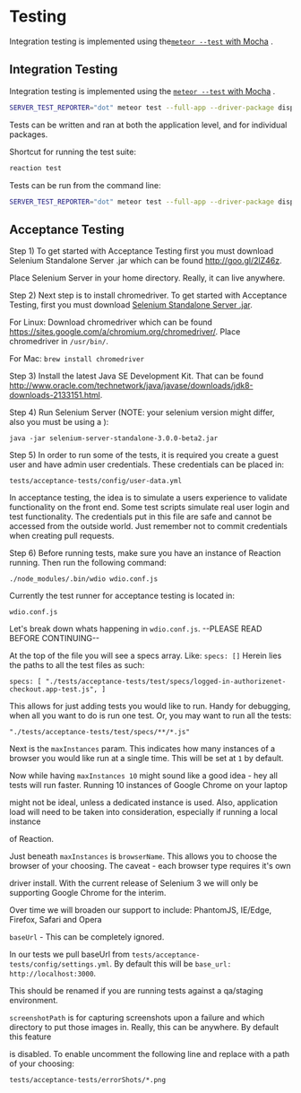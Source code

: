 # Testing

Integration testing is implemented using the[`meteor --test` with Mocha](https://guide.meteor.com/testing.html) .

## Integration Testing

Integration testing is implemented using the [`meteor --test` with Mocha](https://guide.meteor.com/testing.html) .

```bash
SERVER_TEST_REPORTER="dot" meteor test --full-app --driver-package dispatch:mocha"
```

Tests can be written and ran at both the application level, and for individual packages.

Shortcut for running the test suite:

```bash
reaction test
```

Tests can be run from the command line:

```bash
SERVER_TEST_REPORTER="dot" meteor test --full-app --driver-package dispatch:mocha
```

## Acceptance Testing

Step 1) To get started with Acceptance Testing first you must download Selenium Standalone Server .jar which can be found <http://goo.gl/2lZ46z>.

Place Selenium Server in your home directory. Really, it can live anywhere.

Step 2) Next step is to install chromedriver. To get started with Acceptance Testing, first you must download [Selenium Standalone Server .jar](http://selenium-release.storage.googleapis.com/2.53/selenium-server-standalone-2.53.1.jar).

For Linux: Download chromedriver which can be found <https://sites.google.com/a/chromium.org/chromedriver/>. Place chromedriver in `/usr/bin/`.

For Mac: `brew install chromedriver`

Step 3) Install the latest Java SE Development Kit. That can be found <http://www.oracle.com/technetwork/java/javase/downloads/jdk8-downloads-2133151.html>.

Step 4) Run Selenium Server (NOTE: your selenium version might differ, also you must be using a ):

```
java -jar selenium-server-standalone-3.0.0-beta2.jar
```

Step 5) In order to run some of the tests, it is required you create a guest user and have admin user credentials. These credentials can be placed in:

```
tests/acceptance-tests/config/user-data.yml
```

In acceptance testing, the idea is to simulate a users experience to validate functionality on the front end. Some test scripts simulate real user login and test functionality. The credentials put in this file are safe and cannot be accessed from the outside world. Just remember not to commit credentials when creating pull requests.

Step 6) Before running tests, make sure you have an instance of Reaction running. Then run the following command:

```
./node_modules/.bin/wdio wdio.conf.js
```

Currently the test runner for acceptance testing is located in:

```
wdio.conf.js
```

Let's break down whats happening in `wdio.conf.js`. --PLEASE READ BEFORE CONTINUING--

At the top of the file you will see a specs array. Like: `specs: []` Herein lies the paths to all the test files as such:

`specs: [ "./tests/acceptance-tests/test/specs/logged-in-authorizenet-checkout.app-test.js", ]`

This allows for just adding tests you would like to run. Handy for debugging, when all you want to do is run one test. Or, you may want to run all the tests:

`"./tests/acceptance-tests/test/specs/**/*.js"`

Next is the `maxInstances` param. This indicates how many instances of a browser you would like run at a single time. This will be set at `1` by default.

Now while having `maxInstances 10` might sound like a good idea - hey all tests will run faster. Running 10 instances of Google Chrome on your laptop

might not be ideal, unless a dedicated instance is used. Also, application load will need to be taken into consideration, especially if running a local instance

of Reaction.

Just beneath `maxInstances` is `browserName`. This allows you to choose the browser of your choosing. The caveat - each browser type requires it's own

driver install. With the current release of Selenium 3 we will only be supporting Google Chrome for the interim.

Over time we will broaden our support to include: PhantomJS, IE/Edge, Firefox, Safari and Opera

`baseUrl` - This can be completely ignored.

In our tests we pull baseUrl from `tests/acceptance-tests/config/settings.yml`. By default this will be `base_url: http://localhost:3000`.

This should be renamed if you are running tests against a qa/staging environment.

`screenshotPath` is for capturing screenshots upon a failure and which directory to put those images in. Really, this can be anywhere. By default this feature

is disabled. To enable uncomment the following line and replace with a path of your choosing:

```
tests/acceptance-tests/errorShots/*.png
```
